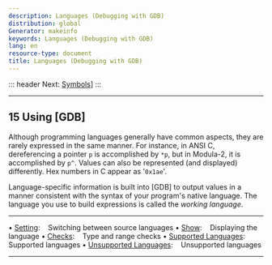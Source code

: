 ```yaml
---
description: Languages (Debugging with GDB)
distribution: global
Generator: makeinfo
keywords: Languages (Debugging with GDB)
lang: en
resource-type: document
title: Languages (Debugging with GDB)
---
```

::: header
Next: [Symbols](Symbols.html#Symbols)]
:::

---

## 15 Using [GDB]

Although programming languages generally have common aspects, they are rarely expressed in the same manner. For instance, in ANSI C, dereferencing a pointer `p` is accomplished by `*p`, but in Modula-2, it is accomplished by `p^`. Values can also be represented (and displayed) differently. Hex numbers in C appear as '`0x1ae`'.

Language-specific information is built into [GDB] to output values in a manner consistent with the syntax of your program's native language. The language you use to build expressions is called the *working language*.

---

• [Setting](Setting.html#Setting):                                                  Switching between source languages
• [Show](Show.html#Show):                                                           Displaying the language
• [Checks](Checks.html#Checks):                                                     Type and range checks
• [Supported Languages](Supported-Languages.html#Supported-Languages):              Supported languages
• [Unsupported Languages](Unsupported-Languages.html#Unsupported-Languages):        Unsupported languages

---
